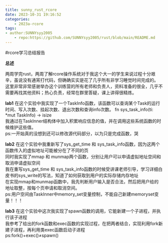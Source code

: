 ```yaml
---
title: sunny_rust_rcore  
date: 2023-10-31 19:16:52  
categories:
    - 2023a-rcore  
tags:
- author:SUNNYsyy2005
    - repo:https://github.com/SUNNYsyy2005/rust/blob/main/README.md
---
```


#rcore学习总结报告


**总述** 

两周学完rust，两周了解rcore操作系统对于我这个大一的学生来说过程十分艰辛，虽说没有通宵打代码，但确确实实是花了几乎所有非学习睡觉时间完成的。  
这里非常非常感谢举办这个训练营的所有老师和负责人，资料准备的很全，几乎不需要再找其他资料；热心负责，经常在群里答疑，课上讲得很精炼。  

**lab1**
在这个实验中我实现了一个TaskInfo函数，该函数可以查询某个Task的运行时间、写入次数、挂起次数、退出次数和查询info次数。
fn sys_task_info(ti: *mut TaskInfo) -> isize  
我通过在TaskInner结构体中加入积累响应信息的值，并在调用这些系统函数的时候维护这些值。  
ps:一开始真的没想到还可以修改源代码部分，以为只是完成函数，哭  

**lab2**
在这个实验中我重新写了sys_get_time 和 sys_task_info函数，因为这两个函数传入的虚拟地址可能被分在了不同的页  
同时我实现了mmap 和 munmap两个函数，分别让用户可以申请虚拟地址空间和取消申请虚拟空间  
我在重写sys_get_time 和 sys_task_info函数的时候受讲课老师引导，学习详细白皮书的sys_write的写法，知道了如何获取到用户的实际存储内存地址  
在实现mmap和munmap函数中，我先判断用户输入是否合法，然后把用户给的地址取整，按每个页申请和取消空间。  
ps:用户空间由TaskInner中memory_set变量控制，不能自己新建memoryset变量！！！  

**lab3**
在这个实验中这次我实现了spawn函数的调用，它能新建一个子进程，并执行该子进程  
我参考了给出的fork函数和exec函数的实现过程，在把两者结合，实现利用fork新建子进程，再利用类exec函数启动子进程  
ps:fork()+exec()≠spawn()

